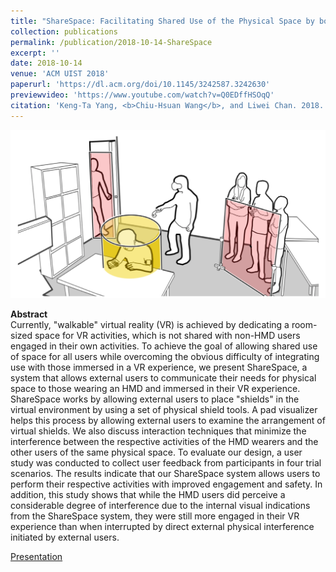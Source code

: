 ```yaml
---
title: "ShareSpace: Facilitating Shared Use of the Physical Space by both VR Head-Mounted Display and External Users"
collection: publications
permalink: /publication/2018-10-14-ShareSpace
excerpt: ''
date: 2018-10-14
venue: 'ACM UIST 2018'
paperurl: 'https://dl.acm.org/doi/10.1145/3242587.3242630'
previewvideo: 'https://www.youtube.com/watch?v=Q0EDffHSOqQ'
citation: 'Keng-Ta Yang, <b>Chiu-Hsuan Wang</b>, and Liwei Chan. 2018. ShareSpace: Facilitating Shared Use of the Physical Space by both VR Head-Mounted Display and External Users. In Proceedings of the 31st Annual ACM Symposium on User Interface Software and Technology (UIST ’18). Association for Computing Machinery, New York, NY, USA, 499–509. '
---
```


![teaser](/images/ShareSpace.png)

<b>Abstract</b><br>
Currently, "walkable" virtual reality (VR) is achieved by dedicating a room-sized space for VR activities, which is not shared with non-HMD users engaged in their own activities. To achieve the goal of allowing shared use of space for all users while overcoming the obvious difficulty of integrating use with those immersed in a VR experience, we present ShareSpace, a system that allows external users to communicate their needs for physical space to those wearing an HMD and immersed in their VR experience. ShareSpace works by allowing external users to place "shields" in the virtual environment by using a set of physical shield tools. A pad visualizer helps this process by allowing external users to examine the arrangement of virtual shields. We also discuss interaction techniques that minimize the interference between the respective activities of the HMD wearers and the other users of the same physical space. To evaluate our design, a user study was conducted to collect user feedback from participants in four trial scenarios. The results indicate that our ShareSpace system allows users to perform their respective activities with improved engagement and safety. In addition, this study shows that while the HMD users did perceive a considerable degree of interference due to the internal visual indications from the ShareSpace system, they were still more engaged in their VR experience than when interrupted by direct external physical interference initiated by external users.

[Presentation](https://www.youtube.com/watch?v=fmbMHZ2yPUE)